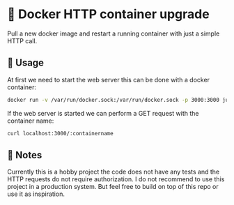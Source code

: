 # :whale2: Docker HTTP container upgrade
Pull a new docker image and restart a running container with just a simple HTTP call.

## :rocket: Usage
At first we need to start the web server this can be done with a docker container:
```bash
docker run -v /var/run/docker.sock:/var/run/docker.sock -p 3000:3000 jurruh/http-container-upgrade
```
If the web server is started we can perform a GET request with the container name:
```bash
curl localhost:3000/:containername
```

## :memo: Notes
Currently this is a hobby project the code does not have any tests and the HTTP requests do not require authorization. I do not recommend to use this project in a production system. But feel free to build on top of this repo or use it as inspiration.
